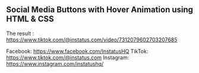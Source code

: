 ## Social Media Buttons with Hover Animation using HTML & CSS
The result : https://www.tiktok.com/@instatus.com/video/7312079602703207685

Facebook: https://www.facebook.com/InstatusHQ
TikTok: https://www.tiktok.com/@instatus.com
Instagram: https://www.instagram.com/instatushq/